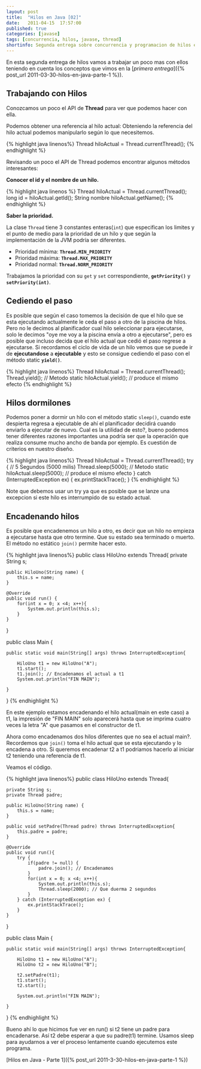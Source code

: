 ```yaml
---
layout: post
title:  "Hilos en Java [02]"
date:   2011-04-15  17:57:00
published: true
categories: [javase]
tags: [concurrencia, hilos, javase, thread]
shortinfo: Segunda entrega sobre concurrencia y programacion de hilos en Java
---
```


En esta segunda entrega de hilos vamos a trabajar un poco mas con ellos teniendo en cuenta los conceptos que vimos en 
la [_primera entrega_]({% post_url 2011-03-30-hilos-en-java-parte-1 %}).

## Trabajando con Hilos
Conozcamos un poco el API de **Thread** para ver que podemos hacer con ella.

Podemos obtener una referencia al hilo actual:  Obteniendo la referencia del hilo actual podemos manipularlo según lo que necesitemos.

{% highlight java linenos%}
Thread hiloActual = Thread.currentThread();
{% endhighlight %}<br/>

Revisando un poco el API de Thread podemos encontrar algunos métodos interesantes:<br/>

**Conocer el id y el nombre de un hilo.**

{% highlight java linenos %}
Thread hiloActual = Thread.currentThread();
long id = hiloActual.getId();
String nombre hiloActual.getName();
{% endhighlight %}<br/>


**Saber la prioridad.**

La clase `Thread` tiene 3 constantes enteras(`int`) que especifican los limites y el punto de medio para la prioridad de un hilo y que según la implementación de la JVM podría ser diferentes.

*   Prioridad mínima: **`Thread.MIN_PRIORITY`**
*   Prioridad máxima: **`Thread.MAX_PRIORITY`**
*   Prioridad normal: **`Thread.NORM_PRIORITY`**

Trabajamos la prioridad con su `get` y `set` correspondiente, **`getPriority()`** y **`setPriority(int)`**.

## Cediendo el paso
Es posible que según el caso tomemos la decisión de que el hilo que se esta ejecutando actualmente le ceda el paso a otro de la piscina de hilos.
Pero no le decimos al planificador cual hilo seleccionar para ejecutarse, solo le decimos "oye me voy a la piscina envía a otro a ejecutarse", pero es
posible que incluso decida que el hilo actual que cedió el paso regrese a ejecutarse.  Si recordamos el ciclo de vida de un hilo vemos que se puede
ir de **ejecutandose** a **ejecutable** y esto se consigue cediendo el paso con el método static **`yield()`**.

{% highlight java linenos%}
Thread hiloActual = Thread.currentThread();
Thread.yield(); // Metodo static
hiloActual.yield(); // produce el mismo efecto
{% endhighlight %}<br/>


## Hilos dormilones
Podemos poner a dormir un hilo con el método static `sleep()`, cuando este despierta regresa a ejecutable de ahí el planificador decidirá cuando enviarlo
a ejecutar de nuevo. Cual es la utilidad de esto?, bueno podemos tener diferentes razones importantes una podría ser que la operación que realiza consume mucho
ancho de banda por ejemplo. Es cuestión de criterios en nuestro diseño.

{% highlight java linenos%}
Thread hiloActual = Thread.currentThread();
try {
  // 5 Segundos (5000 milis)
  Thread.sleep(5000); // Metodo static
  hiloActual.sleep(5000); // produce el mismo efecto
} catch (InterruptedException ex) {
  ex.printStackTrace();
}
{% endhighlight %}<br/>

Note que debemos usar un try ya que es posible que se lanze una excepcion si este hilo es interrumpido de su estado actual.

## Encadenando hilos
Es posible que encadenemos un hilo a otro, es decir que un hilo no empieza a ejecutarse hasta que otro termine. Que su estado sea terminado o muerto. El método no
estático `join()` permite hacer esto.

{% highlight java linenos%}
public class HiloUno extends Thread{
    private String s;

    public HiloUno(String name) {
        this.s = name;
    }

    @Override
    public void run() {
        for(int x = 0; x <4; x++){
            System.out.println(this.s);
        }
    }
}

public class Main {

    public static void main(String[] args) throws InterruptedException{

        HiloUno t1 = new HiloUno("A");
        t1.start();
        t1.join(); // Encadenamos el actual a t1
        System.out.println("FIN MAIN");

    }
}
{% endhighlight %}<br/>

En este ejemplo estamos encadenando el hilo actual(main en este caso) a t1, la impresión de "FIN MAIN" solo aparecerá hasta que se imprima cuatro veces la
letra "A" que pasamos en el constructor de t1.

Ahora como encadenamos dos hilos diferentes que no sea el actual main?. Recordemos que `join()` toma el hilo actual que se esta ejecutando y lo encadena a otro.
Si queremos encadenar t2 a t1 podriamos hacerlo al iniciar t2 teniendo una referencia de t1.

Veamos el código.

{% highlight java linenos%}
public class HiloUno extends Thread{

    private String s;
    private Thread padre;

    public HiloUno(String name) {
        this.s = name;
    }

    public void setPadre(Thread padre) throws InterruptedException{
        this.padre = padre;
    }

    @Override
    public void run(){
        try {
            if(padre != null) {
                padre.join(); // Encadenamos
            }
            for(int x = 0; x <4; x++){
                System.out.println(this.s);
                Thread.sleep(2000); // Que duerma 2 segundos
            }
        } catch (InterruptedException ex) {
            ex.printStackTrace();
        }
    }
}

public class Main {

    public static void main(String[] args) throws InterruptedException{

        HiloUno t1 = new HiloUno("A");
        HiloUno t2 = new HiloUno("B");

        t2.setPadre(t1);
        t1.start();
        t2.start();

        System.out.println("FIN MAIN");

    }
}
{% endhighlight %}<br/>

Bueno ahí lo que hicimos fue ver en run() si t2 tiene un padre para encadenarse. Así t2 debe esperar a que su padre(t1) termine. Usamos sleep para
ayudarnos a ver el proceso lentamente cuando ejecutemos este programa.

[Hilos en Java - Parte 1]({% post_url 2011-3-30-hilos-en-java-parte-1 %})
